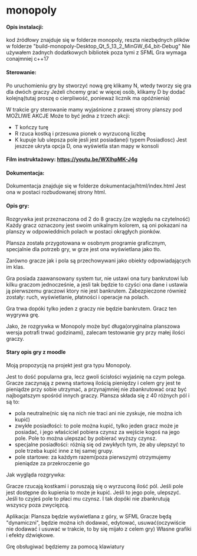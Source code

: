 # monopoly

#### Opis instalacji:
kod źródłowy znajduje się w folderze monopoly, reszta niezbędnych plików w folderze "build-monopoly-Desktop_Qt_5_13_2_MinGW_64_bit-Debug"
Nie używałem żadnych dodatkowych bibliotek poza tymi z SFML
Gra wymaga conajmniej c++17

#### Sterowanie: 
Po uruchomieniu gry by stworzyć nową grę klikamy N, wtedy tworzy się gra dla dwóch graczy
Jeżeli chcemy grać w więcej osób, klikamy D by dodać kolejną(tutaj proszę o cierpliwość, ponieważ licznik ma opóźnienia)

W trakcie gry sterowanie mamy wyjaśnione z prawej strony planszy pod MOŻLIWE AKCJE
Może to być jedna z trzech akcji:
- T kończy turę
- R rzuca kostką i przesuwa pionek o wyrzuconą liczbę
- K kupuje lub ulepsza pole jesli jest posiadane(i typem Posiadlosc)
Jest jeszcze ukryta opcja D, ona wyświetla stan mapy w konsoli

#### Film instruktażowy: https://youtu.be/WXIhpMK-J4g

#### Dokumentacja: 
Dokumentacja znajduje się w folderze dokumentacja/html/index.html
Jest ona w postaci rozbudowanej strony html. 

#### Opis gry:
Rozgrywka jest przeznaczona od 2 do 8 graczy.(ze względu na czytelność)
Każdy gracz oznaczony jest swoim unikalnym kolorem, są oni pokazani na planszy w odpowieddnich polach w postaci okrągłych pionków.

Plansza została przygotowana w osobnym programie graficznym, specjalnie dla potrzeb gry, w grze jest ona wyświetlana jako tło.

Zarówno gracze jak i pola są przechowywani jako obiekty odpowiadających im klas.

Gra posiada zaawansowany system tur, nie ustawi ona tury bankrutowi lub kilku graczom jednocześnie, a jesli tak będzie to czyści ona dane i ustawia ją pierwszemu graczowi ktory nie jest bankrutem.
Zabezpieczone również zostały: ruch, wyświetlanie, płatności i operacje na polach.

Gra trwa dopóki tylko jeden z graczy nie będzie bankrutem.
Gracz ten wygrywa grę.

Jako, że rozgrywka w Monopoly może być długa(oryginalna planszowa wersja potrafi trwać godzinami),
zalecam testowanie gry przy małej ilości graczy.

#### Stary opis gry z moodle
Moją propozycją na projekt jest gra typu Monopoly.

Jest to dość popularna gra, lecz gwoli ścisłości wyjaśnię na czym polega.
Gracze zaczynają z pewną startową ilością pieniędzy i celem gry jest te pieniądze przy sobie utrzymać, a przynajmniej nie zbankrutować oraz być najbogatszym spośród innych graczy.
Plansza składa się z 40 różnych pól i są to:
- pola neutralne(nic się na nich nie traci ani nie zyskuje, nie można ich kupić)
- zwykłe posiadłości: to pole można kupić, tylko jeden gracz może je posiadać, i jego właściciel pobiera czynsz za wejście kogoś na jego pole.
Pole to można ulepszać by pobierać wyższy czynsz.
- specjalne posiadłości: różnią się od zwykłych tym, że aby ulepszyć to pole trzeba kupić inne z tej samej grupy.
- pole startowe: za każdym razem(poza pierwszym) otrzymujemy pieniądze za przekroczenie go

Jak wygląda rozgrywka:

Gracze rzucają kostkami i poruszają się o wyrzuconą ilość pól.
Jeśli pole jest dostępne do kupienia to może je kupić. Jeśli to jego pole, ulepszyć.
Jeśli to czyjeś pole to płaci mu czynsz. I tak dopóki nie zbankrutują wszyscy poza zwycięzcą.

Aplikacja:
Plansza będzie wyświetlana z góry, w SFML
Gracze będą "dynamiczni", będzie można ich dodawać, edytować, usuwać(oczywiście nie dodawać i usuwać w trakcie, to by się mijało z celem gry)
Własne grafiki i efekty dźwiękowe.
 
Grę obsługiwać będziemy za pomocą klawiatury


